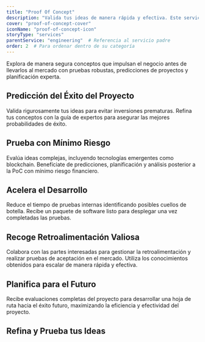 ```yaml
---
title: "Proof Of Concept"
description: "Valida tus ideas de manera rápida y efectiva. Este servicio prueba la viabilidad y funcionalidad, reduciendo riesgos antes del desarrollo a gran escala."
cover: "proof-of-concept-cover"
iconName: "proof-of-concept-icon"
storyType: "services"
parentService: "engineering"  # Referencia al servicio padre
order: 2  # Para ordenar dentro de su categoría
---
```


Explora de manera segura conceptos que impulsan el negocio antes de llevarlos al mercado con pruebas robustas, predicciones de proyectos y planificación experta.

## Predicción del Éxito del Proyecto

Valida rigurosamente tus ideas para evitar inversiones prematuras. Refina tus conceptos con la guía de expertos para asegurar las mejores probabilidades de éxito.

## Prueba con Mínimo Riesgo

Evalúa ideas complejas, incluyendo tecnologías emergentes como blockchain. Benefíciate de predicciones, planificación y análisis posterior a la PoC con mínimo riesgo financiero.

## Acelera el Desarrollo

Reduce el tiempo de pruebas internas identificando posibles cuellos de botella. Recibe un paquete de software listo para desplegar una vez completadas las pruebas.

## Recoge Retroalimentación Valiosa

Colabora con las partes interesadas para gestionar la retroalimentación y realizar pruebas de aceptación en el mercado. Utiliza los conocimientos obtenidos para escalar de manera rápida y efectiva.

## Planifica para el Futuro

Recibe evaluaciones completas del proyecto para desarrollar una hoja de ruta hacia el éxito futuro, maximizando la eficiencia y efectividad del proyecto.

## Refina y Prueba tus Ideas
